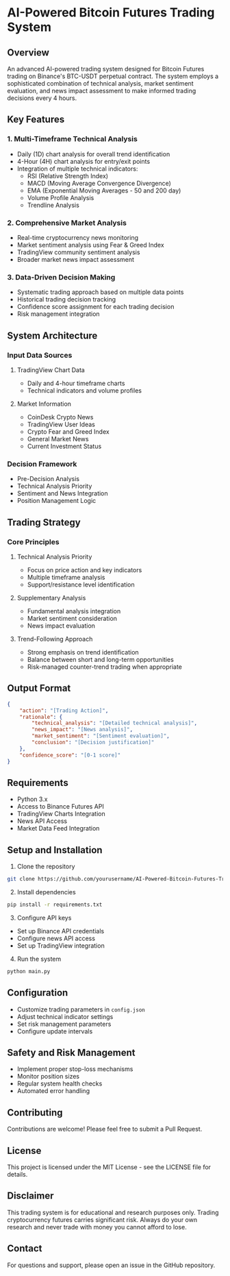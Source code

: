 # AI-Powered Bitcoin Futures Trading System

## Overview

An advanced AI-powered trading system designed for Bitcoin Futures trading on Binance's BTC-USDT perpetual contract. The system employs a sophisticated combination of technical analysis, market sentiment evaluation, and news impact assessment to make informed trading decisions every 4 hours.

## Key Features

### 1. Multi-Timeframe Technical Analysis

-   Daily (1D) chart analysis for overall trend identification
-   4-Hour (4H) chart analysis for entry/exit points
-   Integration of multiple technical indicators:
    -   RSI (Relative Strength Index)
    -   MACD (Moving Average Convergence Divergence)
    -   EMA (Exponential Moving Averages - 50 and 200 day)
    -   Volume Profile Analysis
    -   Trendline Analysis

### 2. Comprehensive Market Analysis

-   Real-time cryptocurrency news monitoring
-   Market sentiment analysis using Fear & Greed Index
-   TradingView community sentiment analysis
-   Broader market news impact assessment

### 3. Data-Driven Decision Making

-   Systematic trading approach based on multiple data points
-   Historical trading decision tracking
-   Confidence score assignment for each trading decision
-   Risk management integration

## System Architecture

### Input Data Sources

1. TradingView Chart Data

    - Daily and 4-hour timeframe charts
    - Technical indicators and volume profiles

2. Market Information
    - CoinDesk Crypto News
    - TradingView User Ideas
    - Crypto Fear and Greed Index
    - General Market News
    - Current Investment Status

### Decision Framework

-   Pre-Decision Analysis
-   Technical Analysis Priority
-   Sentiment and News Integration
-   Position Management Logic

## Trading Strategy

### Core Principles

1. Technical Analysis Priority

    - Focus on price action and key indicators
    - Multiple timeframe analysis
    - Support/resistance level identification

2. Supplementary Analysis

    - Fundamental analysis integration
    - Market sentiment consideration
    - News impact evaluation

3. Trend-Following Approach
    - Strong emphasis on trend identification
    - Balance between short and long-term opportunities
    - Risk-managed counter-trend trading when appropriate

## Output Format

```json
{
    "action": "[Trading Action]",
    "rationale": {
        "technical_analysis": "[Detailed technical analysis]",
        "news_impact": "[News analysis]",
        "market_sentiment": "[Sentiment evaluation]",
        "conclusion": "[Decision justification]"
    },
    "confidence_score": "[0-1 score]"
}
```

## Requirements

-   Python 3.x
-   Access to Binance Futures API
-   TradingView Charts Integration
-   News API Access
-   Market Data Feed Integration

## Setup and Installation

1. Clone the repository

```bash
git clone https://github.com/yourusername/AI-Powered-Bitcoin-Futures-Trading.git
```

2. Install dependencies

```bash
pip install -r requirements.txt
```

3. Configure API keys

-   Set up Binance API credentials
-   Configure news API access
-   Set up TradingView integration

4. Run the system

```bash
python main.py
```

## Configuration

-   Customize trading parameters in `config.json`
-   Adjust technical indicator settings
-   Set risk management parameters
-   Configure update intervals

## Safety and Risk Management

-   Implement proper stop-loss mechanisms
-   Monitor position sizes
-   Regular system health checks
-   Automated error handling

## Contributing

Contributions are welcome! Please feel free to submit a Pull Request.

## License

This project is licensed under the MIT License - see the LICENSE file for details.

## Disclaimer

This trading system is for educational and research purposes only. Trading cryptocurrency futures carries significant risk. Always do your own research and never trade with money you cannot afford to lose.

## Contact

For questions and support, please open an issue in the GitHub repository.
